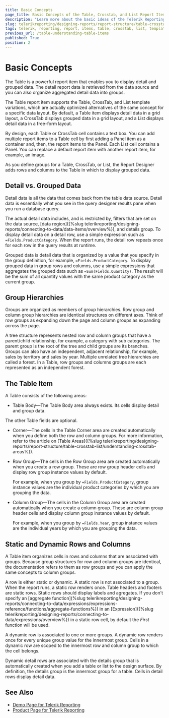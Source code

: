 ```yaml
---
title: Basic Concepts
page_title: Basic Concepts of the Table, Crosstab, and List Report Items
description: "Learn more about the basic ideas of the Telerik Reporting Table report item implementation and understand the detail and group data, group hierarchies, table items, and static and dynamic table rows and columns."
slug: telerikreporting/designing-reports/report-structure/table-crosstab-list/basic-concepts
tags: telerik, reporting, report, items, table, crosstab, list, templates, basic, concepts, detail, group, data, hierarchies, static, dynamic, rows, columns
previous_url: /table-understanding-table-items
published: True
position: 2
---
```


# Basic Concepts

The Table is a powerful report item that enables you to display detail and grouped data. The detail report data is retrieved from the data source and you can also organize aggregated detail data into groups. 

The Table report item supports the Table, CrossTab, and List template variations, which are actually optimized alternatives of the same concept for a specific data layout. By default, a Table item displays detail data in a grid layout, a CrossTab displays grouped data in a grid layout, and a List displays detail data in a free-form layout. 

By design, each Table or CrossTab cell contains a text box. You can add multiple report items to a Table cell by first adding a Panel item as a container and, then, the report items to the Panel. Each List cell contains a Panel. You can replace a default report item with another report item, for example, an image. 

As you define groups for a Table, CrossTab, or List, the Report Designer adds rows and columns to the Table in which to display grouped data. 

## Detail vs. Grouped Data

Detail data is all the data that comes back from the table data source. Detail data is essentially what you see in the query designer results pane when you run a database query. 

The actual detail data includes, and is restricted by, filters that are set on the data source, [data region]({%slug telerikreporting/designing-reports/connecting-to-data/data-items/overview%}), and details group. To display detail data on a detail row, use a simple expression such as `=Fields.ProductCategory`. When the report runs, the detail row repeats once for each row in the query results at runtime. 

Grouped data is detail data that is organized by a value that you specify in the group definition, for example, `=Fields.ProductCategory`. To display grouped data in group rows and columns, use a simple expressions that aggregates the grouped data such as `=Sum(Fields.Quantity)`. The result will be the sum of all quantity values with the same product category as the current group. 

## Group Hierarchies

Groups are organized as members of group hierarchies. Row group and column group hierarchies are identical structures on different axes. Think of row groups as expanding down the page and column groups as expanding across the page. 

A tree structure represents nested row and column groups that have a parent/child relationship, for example, a category with sub categories. The parent group is the root of the tree and child groups are its branches. Groups can also have an independent, adjacent relationship, for example, sales by territory and sales by year. Multiple unrelated tree hierarchies are called a forest. In a Table, row groups and columns groups are each represented as an independent forest. 

## The Table Item

A Table consists of the following areas:

* Table Body&mdash;The Table Body area always exists. Its cells display detail and group data.

The other Table fields are optional. 

* Corner&mdash;The cells in the Table Corner area are created automatically when you define both the row and column groups. For more information, refer to the article on [Table Areas]({%slug telerikreporting/designing-reports/report-structure/table-crosstab-list/understanding-crosstab-areas%}).
* Row Group&mdash;The cells in the Row Group area are created automatically when you create a row group. These are row group header cells and display row group instance values by default. 

	For example, when you group by `=Fields.ProductCategory`, group instance values are the individual product categories by which you are grouping the data. 

* Column Group&mdash;The cells in the Column Group area are created automatically when you create a column group. These are column group header cells and display column group instance values by default. 

	For example, when you group by `=Fields.Year`, group instance values are the individual years by which you are grouping the data.

## Static and Dynamic Rows and Columns

A Table item organizes cells in rows and columns that are associated with groups. Because group structures for row and column groups are identical, the documentation refers to them as row groups and you can apply the same concepts to column groups. 

A row is either static or dynamic. A static row is not associated to a group. When the report runs, a static row renders once. Table headers and footers are static rows. Static rows should display labels and agregates. If you don't specify an [aggregate function](%slug telerikreporting/designing-reports/connecting-to-data/expressions/expressions-reference/functions/aggregate-functions%}) in an [Expression]({%slug telerikreporting/designing-reports/connecting-to-data/expressions/overview%}) in a static row cell, by default the _First_ function will be used.

A dynamic row is associated to one or more groups. A dynamic row renders once for every unique group value for the innermost group. Cells in a dynamic row are scoped to the innermost row and column group to which the cell belongs. 

Dynamic detail rows are associated with the details group that is automatically created when you add a table or list to the design surface. By definition, the details group is the innermost group for a table. Cells in detail rows display detail data.

## See Also 

* [Demo Page for Telerik Reporting](https://demos.telerik.com/reporting) 
* [Product Page for Telerik Reporting](https://www.telerik.com/products/reporting)

